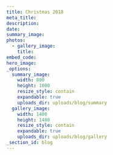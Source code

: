 ```yaml
---
title: Christmas 2018
meta_title:
description:
date:
summary_image:
photos:
  - gallery_image:
    title:
embed_code:
hero_image:
_options:
  summary_image:
    width: 800
    height: 1000
    resize_style: contain
    expandable: true
    uploads_dir: uploads/blog/summary
  gallery_image:
    width: 1400
    height: 1400
    resize_style: contain
    expandable: true
    uploads_dir: uploads/blog/gallery
_section_id: blog
---
```

